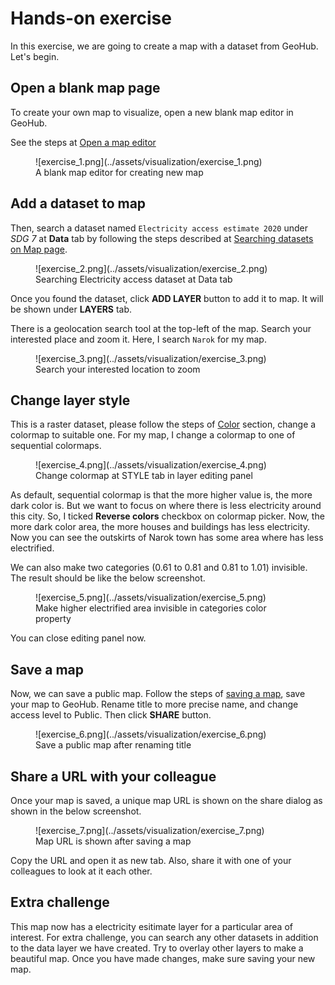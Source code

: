 # Hands-on exercise

In this exercise, we are going to create a map with a dataset from GeoHub. Let's begin.

## Open a blank map page

To create your own map to visualize, open a new blank map editor in GeoHub.

See the steps at [Open a map editor](./map_view.md#open-a-map-editor-for-new-map)

<figure markdown="span">
  ![exercise_1.png](../assets/visualization/exercise_1.png)
  <figcaption>A blank map editor for creating new map</figcaption>
</figure>

## Add a dataset to map

Then, search a dataset named `Electricity access estimate 2020` under _SDG 7_ at **Data** tab by following the steps described at [Searching datasets on Map page](../data/search_datasets_on_map.md).

<figure markdown="span">
  ![exercise_2.png](../assets/visualization/exercise_2.png)
  <figcaption>Searching Electricity access dataset at Data tab</figcaption>
</figure>

Once you found the dataset, click **ADD LAYER** button to add it to map. It will be shown under **LAYERS** tab.

There is a geolocation search tool at the top-left of the map. Search your interested place and zoom it. Here, I search `Narok` for my map.

<figure markdown="span">
  ![exercise_3.png](../assets/visualization/exercise_3.png)
  <figcaption>Search your interested location to zoom</figcaption>
</figure>

## Change layer style

This is a raster dataset, please follow the steps of [Color](./visualize_raster.md#color) section, change a colormap to suitable one. For my map, I change a colormap to one of sequential colormaps.

<figure markdown="span">
  ![exercise_4.png](../assets/visualization/exercise_4.png)
  <figcaption>Change colormap at STYLE tab in layer editing panel</figcaption>
</figure>

As default, sequential colormap is that the more higher value is, the more dark color is. But we want to focus on where there is less electricity around this city. So, I ticked **Reverse colors** checkbox on colormap picker. Now, the more dark color area, the more houses and buildings has less electricity. Now you can see the outskirts of Narok town has some area where has less electrified.

We can also make two categories (0.61 to 0.81 and 0.81 to 1.01) invisible. The result should be like the below screenshot.

<figure markdown="span">
  ![exercise_5.png](../assets/visualization/exercise_5.png)
  <figcaption>Make higher electrified area invisible in categories color property</figcaption>
</figure>

You can close editing panel now.

## Save a map

Now, we can save a public map. Follow the steps of [saving a map](./save_map.md), save your map to GeoHub. Rename title to more precise name, and change access level to Public. Then click **SHARE** button.

<figure markdown="span">
  ![exercise_6.png](../assets/visualization/exercise_6.png)
  <figcaption>Save a public map after renaming title</figcaption>
</figure>

## Share a URL with your colleague

Once your map is saved, a unique map URL is shown on the share dialog as shown in the below screenshot.

<figure markdown="span">
  ![exercise_7.png](../assets/visualization/exercise_7.png)
  <figcaption>Map URL is shown after saving a map</figcaption>
</figure>

Copy the URL and open it as new tab. Also, share it with one of your colleagues to look at it each other.

## Extra challenge

This map now has a electricity esitimate layer for a particular area of interest. For extra challenge, you can search any other datasets in addition to the data layer we have created. Try to overlay other layers to make a beautiful map. Once you have made changes, make sure saving your new map.
